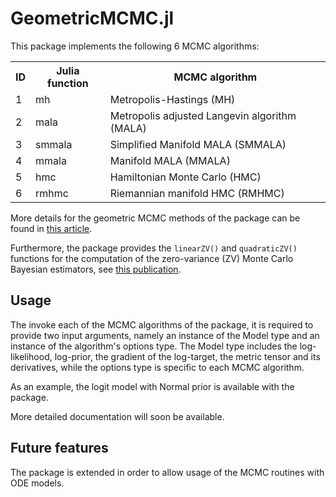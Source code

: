 GeometricMCMC.jl
================================

This package implements the following 6 MCMC algorithms:

<table>
  <tr>
    <th>ID</th><th>Julia function</th><th>MCMC algorithm</th>
  </tr>
  <tr>
    <td>1</td><td>mh</td><td>Metropolis-Hastings (MH)</td>
  </tr>
  <tr>
    <td>2</td><td>mala</td><td>Metropolis adjusted Langevin algorithm (MALA)</td>
  </tr>
  <tr>
    <td>3</td><td>smmala</td><td>Simplified Manifold MALA (SMMALA)</td>
  </tr>
  <tr>
    <td>4</td><td>mmala</td><td>Manifold MALA (MMALA)</td>
  </tr>
  <tr>
    <td>5</td><td>hmc</td><td>Hamiltonian Monte Carlo (HMC)</td>
  </tr>
  <tr>
    <td>6</td><td>rmhmc</td><td>Riemannian manifold HMC (RMHMC)</td>
  </tr>
</table>

More details for the geometric MCMC methods of the package can be found in [this article](http://onlinelibrary.wiley.com/doi/10.1111/j.1467-9868.2010.00765.x/full).

Furthermore, the package provides the `linearZV()` and `quadraticZV()` functions for the computation of the zero-variance (ZV) Monte Carlo Bayesian estimators, see [this publication](http://link.springer.com/article/10.1007%2Fs11222-012-9344-6).

Usage
-------------------------

The invoke each of the MCMC algorithms of the package, it is required to provide two input arguments, namely an instance of the Model type and an instance of the algorithm's options type.
The Model type includes the log-likelihood, log-prior, the gradient of the log-target, the metric tensor and its derivatives, while the options type is specific to each MCMC algorithm.

As an example, the logit model with Normal prior is available with the package.

More detailed documentation will soon be available.

Future features
-------------------------

The package is extended in order to allow usage of the MCMC routines with ODE models.
